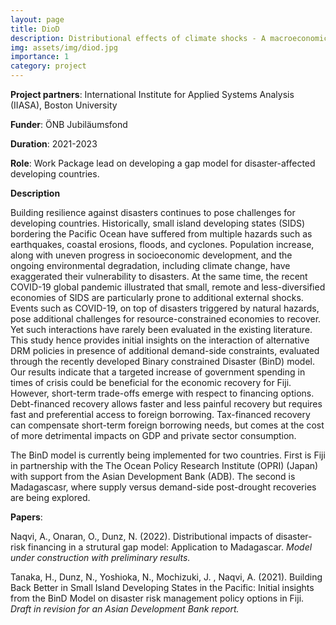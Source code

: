 ```yaml
---
layout: page
title: DioD
description: Distributional effects of climate shocks - A macroeconomic perspective
img: assets/img/diod.jpg
importance: 1
category: project
---
```



**Project partners**: International Institute for Applied Systems Analysis (IIASA), Boston University

**Funder**: ÖNB Jubiläumsfond

**Duration**: 2021-2023

**Role**: Work Package lead on developing a gap model for disaster-affected developing countries.


**Description**

Building resilience against disasters continues to pose challenges for developing countries. Historically, small island developing states (SIDS) bordering the Pacific Ocean have suffered from multiple hazards such as earthquakes, coastal erosions, floods, and cyclones. Population increase, along with uneven progress in socioeconomic development, and the ongoing environmental degradation, including climate change, have exaggerated their vulnerability to disasters. At the same time, the recent COVID-19 global pandemic illustrated that small, remote and less-diversified economies of SIDS are particularly prone to additional external shocks. Events such as COVID-19, on top of disasters triggered by natural hazards, pose additional challenges for resource-constrained economies to recover. Yet such interactions have rarely been evaluated in the existing literature. This study hence provides initial insights on the interaction of alternative DRM policies in presence of additional demand-side constraints, evaluated through the recently developed Binary constrained Disaster (BinD) model. Our results indicate that a targeted increase of government spending in times of crisis could be beneficial for the economic recovery for Fiji. However, short-term trade-offs emerge with respect to financing options. Debt-financed recovery allows faster and less painful recovery but requires fast and preferential access to foreign borrowing. Tax-financed recovery can compensate short-term foreign borrowing needs, but comes at the cost of more detrimental impacts on GDP and private sector consumption.  


The BinD model is currently being implemented for two countries. First is Fiji in partnership with the The Ocean Policy Research Institute (OPRI) (Japan) with support from the Asian Development Bank (ADB). The second is Madagascasr, where supply versus demand-side post-drought recoveries are being explored.



**Papers**:

Naqvi, A., Onaran, O., Dunz, N. (2022). Distributional impacts of disaster-risk financing in a strutural gap model: Application to Madagascar. *Model under construction with preliminary results.*


Tanaka, H., Dunz, N., Yoshioka, N., Mochizuki, J. , Naqvi, A. (2021). Building Back Better in Small Island Developing States in the Pacific: Initial insights from the BinD Model on disaster risk management policy options in Fiji. *Draft in revision for an Asian Development Bank report.*
